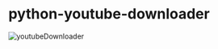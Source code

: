 # python-youtube-downloader


![youtubeDownloader](https://user-images.githubusercontent.com/25124463/224621017-27284fbf-e239-4124-be76-1c6ac5393d83.gif)
